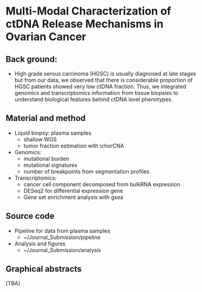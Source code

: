 
# Multi-Modal Characterization of ctDNA Release Mechanisms in Ovarian Cancer

## Back ground:
- High grade serous carcinoma (HGSC) is usually diagnosed at late stages but from our data, we observed that there is considerable proportion of HGSC patients showed very low ctDNA fraction. Thus, we integrated genomics and transcriptomics information from tissue biopsies to understand biological features behind ctDNA level phenotypes.

## Material and method
- Liquid biopsy: plasma samples
  - shallow WGS
  - tumor fraction estimation with ichorCNA
- Genomics:
  - mutational burden
  - mutational signatures
  - number of breakpoints from segmentation profiles
- Transcriptomics:
  - cancer cell component decomposed from bulkRNA expression
  - DESeq2 for differential expression gene
  - Gene set enrichment analysis with gsea
 
## Source code
- Pipeline for data from plasma samples
  - ~/Journal_Submission/pipeline
- Analysis and figures
  - ~/Journal_Submission/analysis
 
## Graphical abstracts
[TBA]

